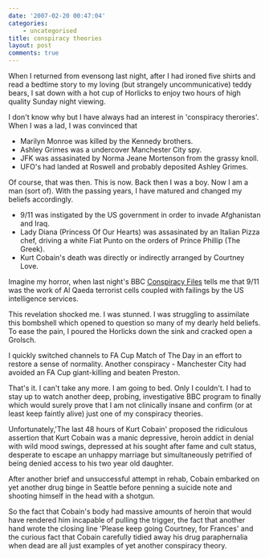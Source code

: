 ```yaml
---
date: '2007-02-20 00:47:04'
categories:
    - uncategorised
title: conspiracy theories
layout: post
comments: true
---
```

When I returned from evensong last night, after I had ironed five shirts
and read a bedtime story to my loving (but strangely uncommunicative)
teddy bears, I sat down with a hot cup of Horlicks to enjoy two hours of
high quality Sunday night viewing.

I don't know why but I have always had an interest in 'conspiracy
therories'. When I was a lad, I was convinced that

-   Marilyn Monroe was killed by the Kennedy brothers.
-   Ashley Grimes was a undercover Manchester City spy.
-   JFK was assasinated by Norma Jeane Mortenson from the grassy knoll.
-   UFO's had landed at Roswell and probably deposited Ashley Grimes.

Of course, that was then. This is now. Back then I was a boy. Now I am a
man (sort of). With the passing years, I have matured and changed my
beliefs accordingly.

-   9/11 was instigated by the US government in order to invade
    Afghanistan and Iraq.
-   Lady Diana (Princess Of Our Hearts) was assasinated by an Italian
    Pizza chef, driving a white Fiat Punto on the orders of Prince
    Phillip (The Greek).
-   Kurt Cobain's death was directly or indirectly arranged by Courtney
    Love.

Imagine my horror, when last night's BBC [Conspiracy
Files](http://news.bbc.co.uk/1/hi/programmes/conspiracy_files/6160775.stm)
tells me that 9/11 was the work of Al Qaeda terrorist cells coupled with
failings by the US intelligence services.

This revelation shocked me. I was stunned. I was struggling to
assimilate this bombshell which opened to question so many of my dearly
held beliefs. To ease the pain, I poured the Horlicks down the sink and
cracked open a Grolsch.

I quickly switched channels to FA Cup Match of The Day in an effort to
restore a sense of normality. Another conspiracy - Manchester City had
avoided an FA Cup giant-killing and beaten Preston.

That's it. I can't take any more. I am going to bed. Only I couldn't. I
had to stay up to watch another deep, probing, investigative BBC program
to finally which would surely prove that I am not clinically insane and
confirm (or at least keep faintly alive) just one of my conspiracy
theories.

Unfortunately,'The last 48 hours of Kurt Cobain' proposed the ridiculous
assertion that Kurt Cobain was a manic depressive, heroin addict in
denial with wild mood swings, depressed at his sought after fame and
cult status, desperate to escape an unhappy marriage but simultaneously
petrified of being denied access to his two year old daughter.

After another brief and unsuccessful attempt in rehab, Cobain embarked
on yet another drug binge in Seattle before penning a suicide note and
shooting himself in the head with a shotgun.

So the fact that Cobain's body had massive amounts of heroin that would
have rendered him incapable of pulling the trigger, the fact that
another hand wrote the closing line 'Please keep going Courtney, for
Frances' and the curious fact that Cobain carefully tidied away his drug
paraphernalia when dead are all just examples of yet another conspiracy
theory.
